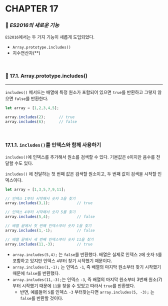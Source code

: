 #  CHAPTER 17

###  :pencil: ***ES2016의 새로운 기능***

`ES2016`에서는 두 가지 기능이 새롭게 도입되었다.

- `Array.prototype.includes()`
- 지수연산자(**)

<br>

### :page_facing_up: 17.1. Array.prototype.includes()

---

`includes()` 메서드는 배열에 특정 원소가 포함되어 있으면 `true`를 반환하고 그렇지 않으면 `false`를 반환한다.

```javascript
let array = [1,2,3,4,5];

array.includes(2);		// true
array.includes(6);		// false
```

<br>

### 17.1.1. `includes()`를 인덱스와 함께 사용하기

`includes()`에 인덱스를 추가해서 원소를 검색할 수 있다. 기본값은 `0`이지만 음수를 전달할 수도 있다.

`includes()` 에 전달하는 첫 번째 값은 검색할 원소이고, 두 번째 값이 검색을 시작할 인덱스이다.

```javascript
let array = [1,3,5,7,9,11];

// 인덱스 1부터 시작해서 숫자 3을 찾기
array.includes(3,1);			// true

// 인덱스 4부터 시작해서 숫자 5를 찾기
array.includes(5,4);			// false

// 배열 끝에서 첫 번째 인덱스부터 숫자 1을 찾기
array.includes(1,-1);			// false

// 배열 끝에서 세 번째 인덱스부터 숫자 11을 찾기
array.includes(11,-3);			// true
```

- `array.includes(5,4);` 는 `false`를 반환했다. 배열은 실제로 인덱스 `2`에 숫자 `5`를 포함하고 있지만 인덱스 `4`부터 찾기 시작했기 때문이다.
- `array.includes(1,-1);` 는 인덱스 `-1`, 즉 배열의 마지막 원소부터 찾기 시작했기 때문에 `false`를 반환했다.
- `array.includes(11,-3);`는 인덱스 `-3`, 즉 배열의 마지막 원소부터 3번째 원소(7)부터 시작했기 때문에 `11`을 찾을 수 있었고 따라서 `true`를 반환했다.
  - 반면, 예를들어 `5`를 인덱스 `-3` 부터찾는다면 `array.includes(5, -3);` 는 `false`를 반환할 것이다.

<br>

<br>
